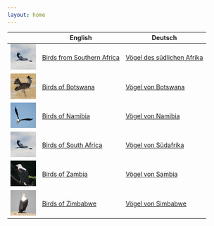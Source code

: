 ```yaml
---
layout: home
---
```


|         | English  | Deutsch    |
| ------- | -------- | --------- |
| ![birds](apps/birds/icon.png) | [Birds from Southern Africa](apps/birds/en) | [Vögel des südlichen Afrika](apps/birds/de) |
| ![birds.botswana](apps/birds-botswana/icon.png) | [Birds of Botswana](apps/birds-botswana/en) | [Vögel von Botswana](apps/birds-botswana/de) |
| ![birds.namibia](apps/birds-namibia/icon.png) | [Birds of Namibia](apps/birds-namibia/en) | [Vögel von Namibia](apps/birds-namibia/de) |
| ![birds.southafrica](apps/birds-southafrica/icon.png) | [Birds of South Africa](apps/birds-southafrica/en) | [Vögel von Südafrika](apps/birds-southafrica/de) |
| ![birds.zambia](apps/birds-zambia/icon.png) | [Birds of Zambia](apps/birds-zambia/en) | [Vögel von Sambia](apps/birds-zambia/de) |
| ![birds.zimbabwe](apps/birds-zimbabwe/icon.png) | [Birds of Zimbabwe](apps/birds-zimbabwe/en) | [Vögel von Simbabwe](apps/birds-zimbabwe/de) |
